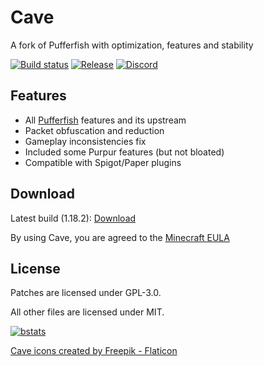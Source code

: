 # Cave
A fork of Pufferfish with optimization, features and stability

[![Build status](https://img.shields.io/github/workflow/status/Cave-Project/Cave/Build?logo=github&style=for-the-badge)](https://github.com/Cave-Project/Cave/actions)
[![Release](https://img.shields.io/github/v/release/Cave-Project/Cave?style=for-the-badge)](https://github.com/Cave-Project/Cave/releases)
[![Discord](https://img.shields.io/discord/951410587030667294.svg?label=&logo=discord&logoColor=ffffff&color=7389D8&labelColor=6A7EC2&style=for-the-badge)](https://discord.gg/ZFAtK5Mx9w)

## Features

* All [Pufferfish](https://github.com/pufferfish-gg/Pufferfish) features and its upstream
* Packet obfuscation and reduction
* Gameplay inconsistencies fix
* Included some Purpur features (but not bloated)
* Compatible with Spigot/Paper plugins
## Download 

Latest build (1.18.2): [Download](https://github.com/Cave-Project/Cave/releases)

By using Cave, you are agreed to the [Minecraft EULA](https://account.mojang.com/documents/minecraft_eula)

## License

Patches are licensed under GPL-3.0.

All other files are licensed under MIT.

[![bstats](https://bstats.org/signatures/server-implementation/cave.svg)](https://bstats.org/plugin/server-implementation/Cave/14650)


<a href="https://www.flaticon.com/free-icons/cave" title="cave icons">Cave icons created by Freepik - Flaticon</a>
